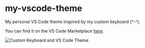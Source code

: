 # my-vscode-theme
My personal VS Code theme inspired by my custom keyboard (^-^).

You can find it on the VS Code Marketplace [here](https://marketplace.visualstudio.com/items?itemName=Vince.vince-theme).

![Custom Keyboard and VS Code Theme](https://i.postimg.cc/ZKWcWz9q/Screenshot-2024-08-27-at-19-21-38.png)
